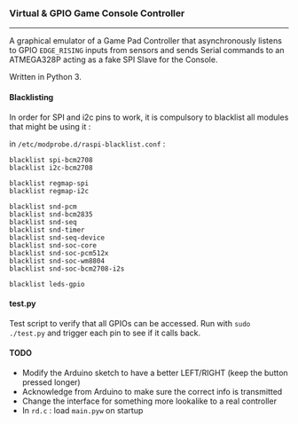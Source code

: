 ### Virtual & GPIO Game Console Controller
- - -

A graphical emulator of a Game Pad Controller that asynchronously listens to GPIO `EDGE_RISING` inputs from sensors and sends Serial commands to an ATMEGA328P acting as a fake SPI Slave for the Console.

Written in Python 3.

#### Blacklisting

In order for SPI and i2c pins to work, it is compulsory to blacklist all modules that might be using it :

in `/etc/modprobe.d/raspi-blacklist.conf` :

    blacklist spi-bcm2708
    blacklist i2c-bcm2708

    blacklist regmap-spi
    blacklist regmap-i2c

    blacklist snd-pcm
    blacklist snd-bcm2835
    blacklist snd-seq
    blacklist snd-timer
    blacklist snd-seq-device
    blacklist snd-soc-core
    blacklist snd-soc-pcm512x
    blacklist snd-soc-wm8804
    blacklist snd-soc-bcm2708-i2s

    blacklist leds-gpio

#### test.py

Test script to verify that all GPIOs can be accessed. Run with `sudo ./test.py` and trigger each pin to see if it calls back.


#### TODO 

  - Modify the Arduino sketch to have a better LEFT/RIGHT (keep the button pressed longer)
  - Acknowledge from Arduino to make sure the correct info is transmitted
  - Change the interface for something more lookalike to a real controller
  - In `rd.c` : load `main.pyw` on startup
